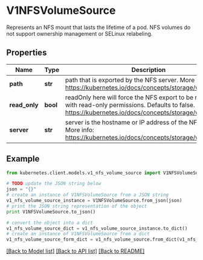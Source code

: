 # V1NFSVolumeSource

Represents an NFS mount that lasts the lifetime of a pod. NFS volumes do not support ownership management or SELinux relabeling.

## Properties
Name | Type | Description | Notes
------------ | ------------- | ------------- | -------------
**path** | **str** | path that is exported by the NFS server. More info: https://kubernetes.io/docs/concepts/storage/volumes#nfs | 
**read_only** | **bool** | readOnly here will force the NFS export to be mounted with read-only permissions. Defaults to false. More info: https://kubernetes.io/docs/concepts/storage/volumes#nfs | [optional] 
**server** | **str** | server is the hostname or IP address of the NFS server. More info: https://kubernetes.io/docs/concepts/storage/volumes#nfs | 

## Example

```python
from kubernetes.client.models.v1_nfs_volume_source import V1NFSVolumeSource

# TODO update the JSON string below
json = "{}"
# create an instance of V1NFSVolumeSource from a JSON string
v1_nfs_volume_source_instance = V1NFSVolumeSource.from_json(json)
# print the JSON string representation of the object
print V1NFSVolumeSource.to_json()

# convert the object into a dict
v1_nfs_volume_source_dict = v1_nfs_volume_source_instance.to_dict()
# create an instance of V1NFSVolumeSource from a dict
v1_nfs_volume_source_form_dict = v1_nfs_volume_source.from_dict(v1_nfs_volume_source_dict)
```
[[Back to Model list]](../README.md#documentation-for-models) [[Back to API list]](../README.md#documentation-for-api-endpoints) [[Back to README]](../README.md)


